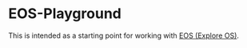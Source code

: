 # EOS-Playground

This is intended as a starting point for working with [EOS (Explore OS)](https://github.com/explore-os).